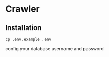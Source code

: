 # Crawler 

## lnstallation 


```
cp .env.example .env
```


config your database username and password